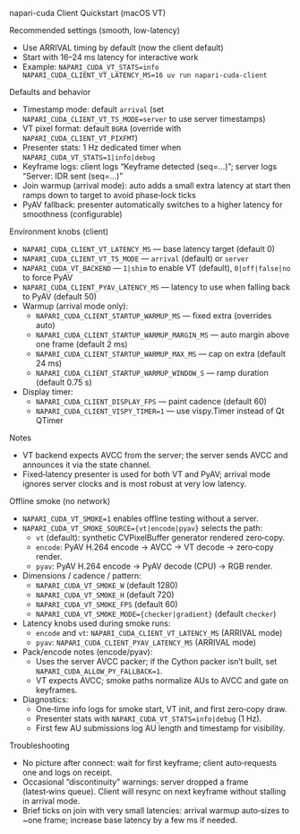 napari-cuda Client Quickstart (macOS VT)

Recommended settings (smooth, low-latency)
- Use ARRIVAL timing by default (now the client default)
- Start with 16–24 ms latency for interactive work
- Example: `NAPARI_CUDA_VT_STATS=info NAPARI_CUDA_CLIENT_VT_LATENCY_MS=16 uv run napari-cuda-client`

Defaults and behavior
- Timestamp mode: default `arrival` (set `NAPARI_CUDA_CLIENT_VT_TS_MODE=server` to use server timestamps)
- VT pixel format: default `BGRA` (override with `NAPARI_CUDA_CLIENT_VT_PIXFMT`)
- Presenter stats: 1 Hz dedicated timer when `NAPARI_CUDA_VT_STATS=1|info|debug`
- Keyframe logs: client logs “Keyframe detected (seq=…)”; server logs “Server: IDR sent (seq=…)”
- Join warmup (arrival mode): auto adds a small extra latency at start then ramps down to target to avoid phase‑lock ticks
- PyAV fallback: presenter automatically switches to a higher latency for smoothness (configurable)

Environment knobs (client)
- `NAPARI_CUDA_CLIENT_VT_LATENCY_MS` — base latency target (default 0)
- `NAPARI_CUDA_CLIENT_VT_TS_MODE` — `arrival` (default) or `server`
- `NAPARI_CUDA_VT_BACKEND` — `1|shim` to enable VT (default), `0|off|false|no` to force PyAV
- `NAPARI_CUDA_CLIENT_PYAV_LATENCY_MS` — latency to use when falling back to PyAV (default 50)
- Warmup (arrival mode only):
  - `NAPARI_CUDA_CLIENT_STARTUP_WARMUP_MS` — fixed extra (overrides auto)
  - `NAPARI_CUDA_CLIENT_STARTUP_WARMUP_MARGIN_MS` — auto margin above one frame (default 2 ms)
  - `NAPARI_CUDA_CLIENT_STARTUP_WARMUP_MAX_MS` — cap on extra (default 24 ms)
  - `NAPARI_CUDA_CLIENT_STARTUP_WARMUP_WINDOW_S` — ramp duration (default 0.75 s)
- Display timer:
  - `NAPARI_CUDA_CLIENT_DISPLAY_FPS` — paint cadence (default 60)
  - `NAPARI_CUDA_CLIENT_VISPY_TIMER=1` — use vispy.Timer instead of Qt QTimer

Notes
- VT backend expects AVCC from the server; the server sends AVCC and announces it via the state channel.
- Fixed‑latency presenter is used for both VT and PyAV; arrival mode ignores server clocks and is most robust at very low latency.

Offline smoke (no network)
- `NAPARI_CUDA_VT_SMOKE=1` enables offline testing without a server.
- `NAPARI_CUDA_VT_SMOKE_SOURCE={vt|encode|pyav}` selects the path:
  - `vt` (default): synthetic CVPixelBuffer generator rendered zero‑copy.
  - `encode`: PyAV H.264 encode → AVCC → VT decode → zero‑copy render.
  - `pyav`: PyAV H.264 encode → PyAV decode (CPU) → RGB render.
- Dimensions / cadence / pattern:
  - `NAPARI_CUDA_VT_SMOKE_W` (default 1280)
  - `NAPARI_CUDA_VT_SMOKE_H` (default 720)
  - `NAPARI_CUDA_VT_SMOKE_FPS` (default 60)
  - `NAPARI_CUDA_VT_SMOKE_MODE={checker|gradient}` (default `checker`)
- Latency knobs used during smoke runs:
  - `encode` and `vt`: `NAPARI_CUDA_CLIENT_VT_LATENCY_MS` (ARRIVAL mode)
  - `pyav`: `NAPARI_CUDA_CLIENT_PYAV_LATENCY_MS` (ARRIVAL mode)
- Pack/encode notes (encode/pyav):
  - Uses the server AVCC packer; if the Cython packer isn’t built, set `NAPARI_CUDA_ALLOW_PY_FALLBACK=1`.
  - VT expects AVCC; smoke paths normalize AUs to AVCC and gate on keyframes.
- Diagnostics:
  - One‑time info logs for smoke start, VT init, and first zero‑copy draw.
  - Presenter stats with `NAPARI_CUDA_VT_STATS=info|debug` (1 Hz).
  - First few AU submissions log AU length and timestamp for visibility.

Troubleshooting
- No picture after connect: wait for first keyframe; client auto‑requests one and logs on receipt.
- Occasional “discontinuity” warnings: server dropped a frame (latest‑wins queue). Client will resync on next keyframe without stalling in arrival mode.
- Brief ticks on join with very small latencies: arrival warmup auto‑sizes to ~one frame; increase base latency by a few ms if needed.
